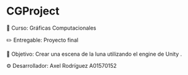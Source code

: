 # CGProject

📒 Curso: Gráficas Computacionales

✏️ Entregable: Proyecto final

🚀 Objetivo: Crear una escena de la luna utilizando el engine de Unity .

⚙️ Desarrollador: Axel Rodríguez A01570152